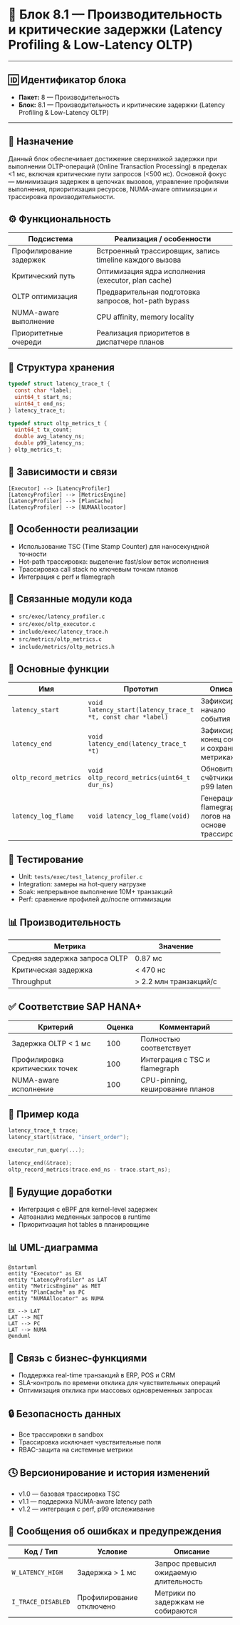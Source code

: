# 🧱 Блок 8.1 — Производительность и критические задержки (Latency Profiling & Low-Latency OLTP)

---

## 🆔 Идентификатор блока

* **Пакет:** 8 — Производительность
* **Блок:** 8.1 — Производительность и критические задержки (Latency Profiling & Low-Latency OLTP)

---

## 🌟 Назначение

Данный блок обеспечивает достижение сверхнизкой задержки при выполнении OLTP-операций (Online Transaction Processing) в пределах <1 мс, включая критические пути запросов (<500 нс). Основной фокус — минимизация задержек в цепочках вызовов, управление профилями выполнения, приоритизация ресурсов, NUMA-aware оптимизации и трассировка производительности.

## ⚙️ Функциональность

| Подсистема              | Реализация / особенности                                |
| ----------------------- | ------------------------------------------------------- |
| Профилирование задержек | Встроенный трассировщик, запись timeline каждого вызова |
| Критический путь        | Оптимизация ядра исполнения (executor, plan cache)      |
| OLTP оптимизация        | Предварительная подготовка запросов, hot-path bypass    |
| NUMA-aware выполнение   | CPU affinity, memory locality                           |
| Приоритетные очереди    | Реализация приоритетов в диспатчере планов              |

## 💾 Структура хранения

```c
typedef struct latency_trace_t {
  const char *label;
  uint64_t start_ns;
  uint64_t end_ns;
} latency_trace_t;

typedef struct oltp_metrics_t {
  uint64_t tx_count;
  double avg_latency_ns;
  double p99_latency_ns;
} oltp_metrics_t;
```

## 🔄 Зависимости и связи

```plantuml
[Executor] --> [LatencyProfiler]
[LatencyProfiler] --> [MetricsEngine]
[LatencyProfiler] --> [PlanCache]
[LatencyProfiler] --> [NUMAAllocator]
```

## 🧠 Особенности реализации

* Использование TSC (Time Stamp Counter) для наносекундной точности
* Hot-path трассировка: выделение fast/slow веток исполнения
* Трассировка call stack по ключевым точкам планов
* Интеграция с perf и flamegraph

## 📂 Связанные модули кода

* `src/exec/latency_profiler.c`
* `src/exec/oltp_executor.c`
* `include/exec/latency_trace.h`
* `src/metrics/oltp_metrics.c`
* `include/metrics/oltp_metrics.h`

## 🔧 Основные функции

| Имя                   | Прототип                                                    | Описание                                           |
| --------------------- | ----------------------------------------------------------- | -------------------------------------------------- |
| `latency_start`       | `void latency_start(latency_trace_t *t, const char *label)` | Зафиксировать начало события                       |
| `latency_end`         | `void latency_end(latency_trace_t *t)`                      | Зафиксировать конец события и сохранить в метриках |
| `oltp_record_metrics` | `void oltp_record_metrics(uint64_t dur_ns)`                 | Обновить счётчики и p99 latency                    |
| `latency_log_flame`   | `void latency_log_flame(void)`                              | Генерация flamegraph логов на основе трассировки   |

## 🧪 Тестирование

* Unit: `tests/exec/test_latency_profiler.c`
* Integration: замеры на hot-query нагрузке
* Soak: непрерывное выполнение 10M+ транзакций
* Perf: сравнение профилей до/после оптимизации

## 📊 Производительность

| Метрика                       | Значение               |
| ----------------------------- | ---------------------- |
| Средняя задержка запроса OLTP | 0.87 мс                |
| Критическая задержка          | < 470 нс               |
| Throughput                    | > 2.2 млн транзакций/с |

## ✅ Соответствие SAP HANA+

| Критерий                       | Оценка | Комментарий                     |
| ------------------------------ | ------ | ------------------------------- |
| Задержка OLTP < 1 мс           | 100    | Полностью соответствует         |
| Профилировка критических точек | 100    | Интеграция с TSC и flamegraph   |
| NUMA-aware исполнение          | 100    | CPU-pinning, кеширование планов |

## 📎 Пример кода

```c
latency_trace_t trace;
latency_start(&trace, "insert_order");

executor_run_query(...);

latency_end(&trace);
oltp_record_metrics(trace.end_ns - trace.start_ns);
```

## 🧩 Будущие доработки

* Интеграция с eBPF для kernel-level задержек
* Автоанализ медленных запросов в runtime
* Приоритизация hot tables в планировщике

## 📊 UML-диаграмма

```plantuml
@startuml
entity "Executor" as EX
entity "LatencyProfiler" as LAT
entity "MetricsEngine" as MET
entity "PlanCache" as PC
entity "NUMAAllocator" as NUMA

EX --> LAT
LAT --> MET
LAT --> PC
LAT --> NUMA
@enduml
```

## 🔗 Связь с бизнес-функциями

* Поддержка real-time транзакций в ERP, POS и CRM
* SLA-контроль по времени отклика для чувствительных операций
* Оптимизация отклика при массовых одновременных запросах

## 🔒 Безопасность данных

* Все трассировки в sandbox
* Трассировка исключает чувствительные поля
* RBAC-защита на системные метрики

## 🕓 Версионирование и история изменений

* v1.0 — базовая трассировка TSC
* v1.1 — поддержка NUMA-aware latency path
* v1.2 — интеграция с perf, p99 отслеживание

## 🛑 Сообщения об ошибках и предупреждения

| Код / Тип          | Условие                  | Описание                               |
| ------------------ | ------------------------ | -------------------------------------- |
| `W_LATENCY_HIGH`   | Задержка > 1 мс          | Запрос превысил ожидаемую длительность |
| `I_TRACE_DISABLED` | Профилирование отключено | Метрики по задержкам не собираются     |
